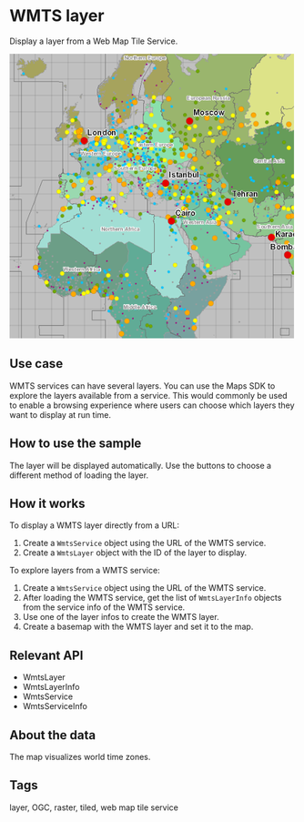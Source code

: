 # WMTS layer

Display a layer from a Web Map Tile Service.

![](screenshot.png)

## Use case

WMTS services can have several layers. You can use the Maps SDK to explore the layers available from a service. This would commonly be used to enable a browsing experience where users can choose which layers they want to display at run time.

## How to use the sample

The layer will be displayed automatically. Use the buttons to choose a different method of loading the layer.

## How it works

To display a WMTS layer directly from a URL:

1. Create a `WmtsService` object using the URL of the WMTS service.
2. Create a `WmtsLayer` object with the ID of the layer to display.

To explore layers from a WMTS service:

1. Create a `WmtsService` object using the URL of the WMTS service.
2. After loading the WMTS service, get the list of `WmtsLayerInfo` objects from the service info of the WMTS service.
3. Use one of the layer infos to create the WMTS layer.
4. Create a basemap with the WMTS layer and set it to the map.

## Relevant API

* WmtsLayer
* WmtsLayerInfo
* WmtsService
* WmtsServiceInfo

## About the data

The map visualizes world time zones.

## Tags

layer, OGC, raster, tiled, web map tile service
